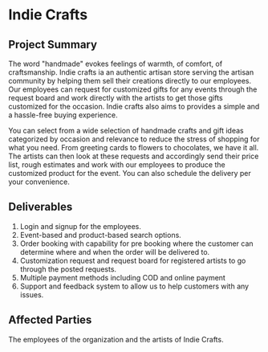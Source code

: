 # Indie Crafts

## Project Summary

The word "handmade" evokes feelings of warmth, of comfort, of craftsmanship. Indie crafts ia an authentic artisan store serving the artisan community by helping them sell their creations directly to our employees. Our employees can request for customized gifts for any events through the request board and work directly with the artists to get those gifts customized for the occasion. Indie crafts also aims to provides a simple and a hassle-free buying experience.

You can select from a wide selection of handmade crafts and gift ideas categorized by occasion and relevance to reduce the stress of shopping for what you need. From greeting cards to flowers to chocolates, we have it all. The artists can then look at these requests and accordingly send their price list, rough estimates and work with our employees to produce the customized product for the event. You can also schedule the delivery per your convenience.

## Deliverables

1. Login and signup for the employees.
2. Event-based and product-based search options.
3. Order booking with capability for pre booking where the customer can determine where and when the order will be delivered to.
4. Customization request and request board for registered artists to go through the posted requests.
5. Multiple payment methods including COD and online payment
6. Support and feedback system to allow us to help customers with any issues.

## Affected Parties

The employees of the organization and the artists of Indie Crafts.